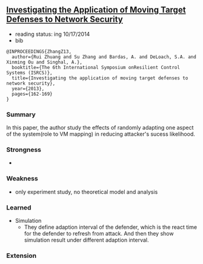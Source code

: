 ## [Investigating the Application of Moving Target Defenses to Network Security](http://ieeexplore.ieee.org/xpls/abs_all.jsp?arnumber=6623770)

- reading status: ing 10/17/2014
- bib
```
@INPROCEEDINGS{ZhangZ13, 
  author={Rui Zhuang and Su Zhang and Bardas, A. and DeLoach, S.A. and Xinming Ou and Singhal, A.}, 
  booktitle={The 6th International Symposium onResilient Control Systems (ISRCS)}, 
  title={Investigating the application of moving target defenses to network security}, 
  year={2013}, 
  pages={162-169}
}
```


### Summary
In this paper, the author study the effects of randomly adapting one aspect of the system(role to VM mapping) in reducing attacker's sucess likelihood. 

### Strongness
- 
### Weakness
- only experiment study, no theoretical model and analysis

### Learned 
- Simulation
  - They define adaption interval of the defender, which is the react time for the defender to refresh from attack. And then they show simulation result under different adaption interval. 


### Extension

